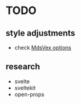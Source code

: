 # TODO

## style adjustments

- check [MdsVex options](https://mdsvex.pngwn.io/docs/#options)

## research

- svelte
- sveltekit
- open-props
